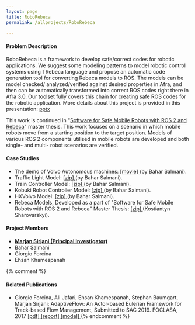```yaml
---
layout: page
title: RoboRebeca
permalink: /allprojects/RoboRebeca

---
```


#### Problem Description
RoboRebeca is a framework to develop safe/correct codes for robotic applications. We suggest some modeling patterns to model robotic control systems using TRebeca language and propose an automatic code generation tool for converting Rebeca models to ROS.
The models can be model checked/ analyzed/verified against desired properties in Afra, and then can be automatically transformed into correct ROS codes right there in Afra 3.0.
Our toolset fully covers this chain for creating safe ROS codes for the robotic application. 
More details about this project is provided in this presentation: <a class="link link_presentation" href="/assets/projects/RoboRebeca/RoboRebeca.pptx">pptx</a>

This work is continued in "[Software for Safe Mobile Robots with ROS 2 and Rebeca](/assets/theses/SOFTWARE-FOR-SAFE-MOBILE-ROBOTS-WITH-ROS2-AND-REBECA.pdf)" master thesis. This work focuses on a scenario in which mobile robots move from a starting position to the target position. Models of various ROS 2 components utilised in mobile robots are developed and both single- and multi- robot scenarios are verified.

#### Case Studies
* The demo of Volvo Autonomous machines: [ [movie] ](/assets/projects/RoboRebeca/automaticConversionChain.mp4) (by Bahar Salmani). 
* Traffic Light Model: [ [zip] ](https://github.com/rebeca-lang/rebeca-lang.binaries/raw/master/Traffic%20Light%20Case.zip) (by Bahar Salmani). 
* Train Controller Model: [ [zip] ](https://github.com/rebeca-lang/rebeca-lang.binaries/raw/master/Train%20Contoller.zip) (by Bahar Salmani). 
* Kobuki Robot Controller Model: [ [zip] ](https://github.com/rebeca-lang/rebeca-lang.binaries/raw/master/Kobuki%20Case.zip) (by Bahar Salmani). 
* HXVolvo Model: [ [zip] ](https://github.com/rebeca-lang/rebeca-lang.binaries/raw/master/HXVolvo%20Case.zip) (by Bahar Salmani). 
* Rebeca Models, Developed as a part of "Software for Safe Mobile Robots with ROS 2 and Rebeca" Master Thesis: [ [zip] ](/assets/projects/RoboRebeca/MobileRobots.zip) (Kostiantyn Sharovarskyi). 

#### Project Members
* **<u>Marjan Sirjani (Principal Investigator)</u>**
* Bahar Salmani
* Giorgio Forcina
* Ehsan Khamespanah

{% comment %}
#### Related Publications
- Giorgio Forcina, Ali Jafari, Ehsan Khamespanah, Stephan Baumgart, Marjan Sirjani: AdaptiveFlow: An Actor-based Eulerian Framework for Track-based Flow Management, Submitted to SAC 2019.
FOCLASA, 2017  [ [pdf] ](/assets/papers/2017/LightweightPreprocessingForAgent-BasedSimulationOfSmartMobilityInitiatives.pdf) [ [report] ](/assets/projects/Tangramob/reports/tech-report.pdf) [ [model] ](/assets/projects/tangramob/case-studies/model-smi1.rebeca)
{% endcomment %}